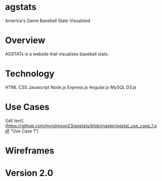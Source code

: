 # agstats
America's Game Baseball Stats Visualized

# Overview
AGSTATs is a website that visualizes baseball stats.

# Technology
HTML
CSS
Javascript
Node.js
Express.js
Angular.js
MySQL
D3.js


# Use Cases
![alt text] (https://github.com/myjohnson23/agstats/blob/master/agstat_use_case_1.pdf "Use Case 1")

# Wireframes

# Version 2.0
